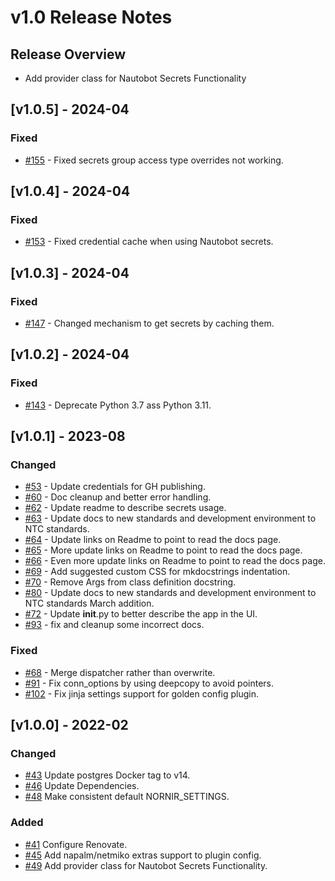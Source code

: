 # v1.0 Release Notes


## Release Overview

- Add provider class for Nautobot Secrets Functionality

## [v1.0.5] - 2024-04

### Fixed

- [#155](https://github.com/nautobot/nautobot-plugin-nornir/issues/155) - Fixed secrets group access type overrides not working.

## [v1.0.4] - 2024-04

### Fixed

- [#153](https://github.com/nautobot/nautobot-plugin-nornir/issues/153) - Fixed credential cache when using Nautobot secrets.


## [v1.0.3] - 2024-04

### Fixed

- [#147](https://github.com/nautobot/nautobot-plugin-nornir/issues/147) - Changed mechanism to get secrets by caching them.

## [v1.0.2] - 2024-04

### Fixed

- [#143](https://github.com/nautobot/nautobot-plugin-nornir/issues/143) - Deprecate Python 3.7 ass Python 3.11.

## [v1.0.1] - 2023-08

### Changed

- [#53](https://github.com/nautobot/nautobot-plugin-nornir/issues/53) - Update credentials for GH publishing.
- [#60](https://github.com/nautobot/nautobot-plugin-nornir/issues/60) - Doc cleanup and better error handling.
- [#62](https://github.com/nautobot/nautobot-plugin-nornir/issues/62) - Update readme to describe secrets usage.
- [#63](https://github.com/nautobot/nautobot-plugin-nornir/issues/63) - Update docs to new standards and development environment to NTC standards.
- [#64](https://github.com/nautobot/nautobot-plugin-nornir/issues/64) - Update links on Readme to point to read the docs page.
- [#65](https://github.com/nautobot/nautobot-plugin-nornir/issues/65) - More update links on Readme to point to read the docs page.
- [#66](https://github.com/nautobot/nautobot-plugin-nornir/issues/66) - Even more update links on Readme to point to read the docs page.
- [#69](https://github.com/nautobot/nautobot-plugin-nornir/issues/69) - Add suggested custom CSS for mkdocstrings indentation.
- [#70](https://github.com/nautobot/nautobot-plugin-nornir/issues/70) - Remove Args from class definition docstring.
- [#80](https://github.com/nautobot/nautobot-plugin-nornir/issues/80) - Update docs to new standards and development environment to NTC standards March addition.
- [#72](https://github.com/nautobot/nautobot-plugin-nornir/issues/72) - Update __init__.py to better describe the app in the UI.
- [#93](https://github.com/nautobot/nautobot-plugin-nornir/issues/93) - fix and cleanup some incorrect docs.

### Fixed

- [#68](https://github.com/nautobot/nautobot-plugin-nornir/issues/68) - Merge dispatcher rather than overwrite.
- [#91](https://github.com/nautobot/nautobot-plugin-nornir/issues/91) - Fix conn_options by using deepcopy to avoid pointers.
- [#102](https://github.com/nautobot/nautobot-plugin-nornir/issues/102) - Fix jinja settings support for golden config plugin.

## [v1.0.0] - 2022-02

### Changed

- [#43](https://github.com/nautobot/nautobot-plugin-nornir/issues/43) Update postgres Docker tag to v14.
- [#46](https://github.com/nautobot/nautobot-plugin-nornir/issues/46) Update Dependencies.
- [#48](https://github.com/nautobot/nautobot-plugin-nornir/issues/48) Make consistent default NORNIR_SETTINGS.

### Added

- [#41](https://github.com/nautobot/nautobot-plugin-nornir/issues/41) Configure Renovate.
- [#45](https://github.com/nautobot/nautobot-plugin-nornir/issues/45) Add napalm/netmiko extras support to plugin config.
- [#49](https://github.com/nautobot/nautobot-plugin-nornir/issues/49) Add provider class for Nautobot Secrets Functionality.

